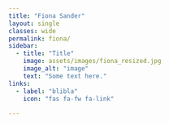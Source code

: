```yaml
---
title: "Fiona Sander"
layout: single
classes: wide
permalink: fiona/
sidebar:
  - title: "Title"
    image: assets/images/fiona_resized.jpg
    image_alt: "image"
    text: "Some text here."
links:
  - label: "blibla"
    icon: "fas fa-fw fa-link"
    
---
```

